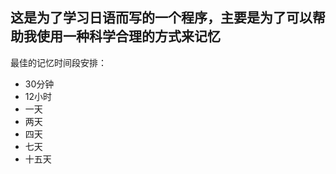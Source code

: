 
## 这是为了学习日语而写的一个程序，主要是为了可以帮助我使用一种科学合理的方式来记忆

最佳的记忆时间段安排：
* 30分钟
* 12小时
* 一天
* 两天
* 四天
* 七天
* 十五天


